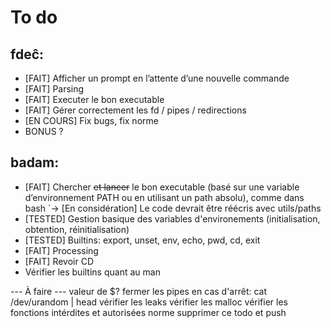 # To do

## fdeĉ:

- [FAIT] Afficher un prompt en l’attente d’une nouvelle commande
- [FAIT] Parsing
- [FAIT] Executer le bon executable
- [FAIT] Gérer correctement les fd / pipes / redirections
- [EN COURS] Fix bugs, fix norme
- BONUS ?


## badam:

- [FAIT] Chercher ~~et lancer~~ le bon executable (basé sur une variable d’environnement PATH ou en utilisant un path absolu), comme dans bash
	`-> [En considération] Le code devrait être réécris avec utils/paths
- [TESTED] Gestion basique des variables d'environements (initialisation, obtention, réinitialisation)
- [TESTED] Builtins: export, unset, env, echo, pwd, cd, exit
- [FAIT] Processing
- [FAIT] Revoir CD
- Vérifier les builtins quant au man

--- À faire ---
valeur de $?
fermer les pipes en cas d'arrêt: cat /dev/urandom | head
vérifier les leaks
vérifier les malloc
vérifier les fonctions intérdites et autorisées
norme
supprimer ce todo et push
